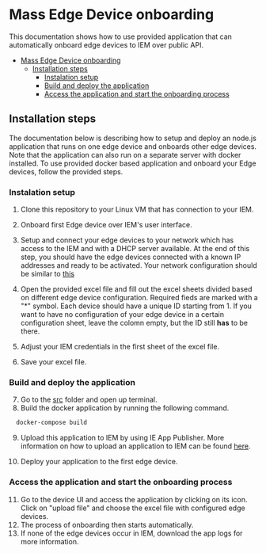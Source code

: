 # Mass Edge Device onboarding

This documentation shows how to use provided application that can automatically onboard edge devices to IEM over public API.

- [Mass Edge Device onboarding](#mass-edge-device-onboarding)
  - [Installation steps](#installation-steps)
    - [Instalation setup](#instalation-setup)
    - [Build and deploy the application](#build-and-deploy-the-application)
    - [Access the application and start the onboarding process](#access-the-application-and-start-the-onboarding-process)

## Installation steps

The documentation below is describing how to setup and deploy an node.js application that runs on one edge device and onboards other edge devices. Note that the application can also run on a separate server with docker installed. To use provided docker based application and onboard your Edge devices, follow the provided steps.

### Instalation setup

1. Clone this repository to your Linux VM that has connection to your IEM.

2. Onboard first Edge device over IEM's user interface. 

3. Setup and connect your edge devices to your network which has access to the IEM and with a DHCP server available. At the end of this step, you should have the edge devices connected with a known IP addresses and ready to be activated. Your network configuration should be similar to [this](../README.md#application-runs-on-another-device)

4. Open the provided excel file and fill out the excel sheets divided based on different edge device configuration. Required fieds are marked with a "*" symbol. Each device should have a unique ID starting from 1. If you want to have no configuration of your edge device in a certain configuration sheet, leave the colomn empty, but the ID still **has** to be there.

5. Adjust your IEM credentials in the first sheet of the excel file.
6. Save your excel file.

### Build and deploy the application

7. Go to the [src](../src) folder and open up terminal. 
8. Build the docker application by running the following command.

``` bash
  docker-compose build
```

9.  Upload this application to IEM by using IE App Publisher. More information on how to upload an application to IEM can be found [here](https://github.com/industrial-edge/upload-app-to-industrial-edge-management).
  
10. Deploy your application to the first edge device.

### Access the application and start the onboarding process

11. Go to the device UI and access the application by clicking on its icon. Click on "upload file" and choose the excel file with configured edge devices. 
12. The process of onboarding then starts automatically. 
13. If none of the edge devices occur in IEM, download the app logs for more information. 